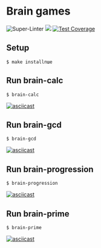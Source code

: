 # Brain games
![Super-Linter](https://github.com/Shuhratt/frontend-project-lvl1/workflows/Super-Linter/badge.svg)
<a href="https://codeclimate.com/github/Shuhratt/frontend-project-lvl1/maintainability"><img src="https://api.codeclimate.com/v1/badges/8830e15dabf740b7365b/maintainability" /></a>
[![Test Coverage](https://api.codeclimate.com/v1/badges/dfc50c2d88cd46d069c1/test_coverage)](https://codeclimate.com/github/hexlet-boilerplates/nodejs-package/test_coverage)

## Setup
```
$ make installпше
```
## Run brain-calc
```
$ brain-calc
```
[![asciicast](https://asciinema.org/a/369829.svg)](https://asciinema.org/a/369829)
## Run brain-gcd
```
$ brain-gcd
```
[![asciicast](https://asciinema.org/a/370385.svg)](https://asciinema.org/a/370385)
## Run brain-progression
```
$ brain-progression
```
[![asciicast](https://asciinema.org/a/371150.svg)](https://asciinema.org/a/371150)

## Run brain-prime
```
$ brain-prime
```
[![asciicast](https://asciinema.org/a/371158.svg)](https://asciinema.org/a/371158)
